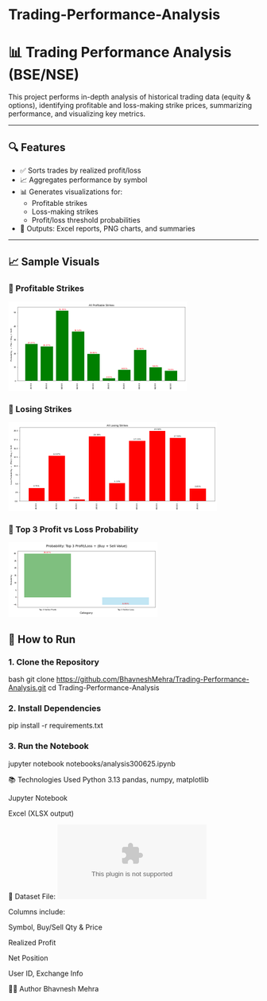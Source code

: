 # Trading-Performance-Analysis

# 📊 Trading Performance Analysis (BSE/NSE)

This project performs in-depth analysis of historical trading data (equity & options), identifying profitable and loss-making strike prices, summarizing performance, and visualizing key metrics.

---

## 🔍 Features

- ✅ Sorts trades by realized profit/loss
- 📈 Aggregates performance by symbol
- 📊 Generates visualizations for:
  - Profitable strikes
  - Loss-making strikes
  - Profit/loss threshold probabilities
- 📁 Outputs: Excel reports, PNG charts, and summaries

---

## 📈 Sample Visuals

### 🔼 Profitable Strikes
![Profitable Strikes](ALLprofitablestrikes.png)

### 🔽 Losing Strikes
![Losing Strikes](alllosingstrikes.png)

### 🎯 Top 3 Profit vs Loss Probability
![Top 3 Probabilities](top3lossesprofitprobability.png)


## 🧪 How to Run

### 1. Clone the Repository
bash
git clone https://github.com/BhavneshMehra/Trading-Performance-Analysis.git
cd Trading-Performance-Analysis

### 2. Install Dependencies
pip install -r requirements.txt

### 3. Run the Notebook
jupyter notebook notebooks/analysis300625.ipynb

📚 Technologies Used
Python 3.13
pandas, numpy, matplotlib

Jupyter Notebook

Excel (XLSX output)

📁 Dataset
File: ![30th jun nse bse.csv](30th%20jun%20nse%20bse.csv)

Columns include:

Symbol, Buy/Sell Qty & Price

Realized Profit

Net Position

User ID, Exchange Info

👨‍💻 Author
Bhavnesh Mehra

